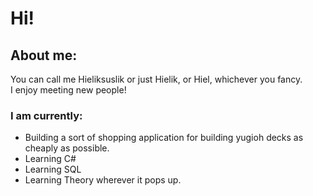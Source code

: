 # Hi!
## About me:
You can call me Hieliksuslik or just Hielik, or Hiel, whichever you fancy.  
I enjoy meeting new people!

### I am currently:
- Building a sort of shopping application for building yugioh decks as cheaply as possible.
- Learning C#
- Learning SQL
- Learning Theory wherever it pops up.

